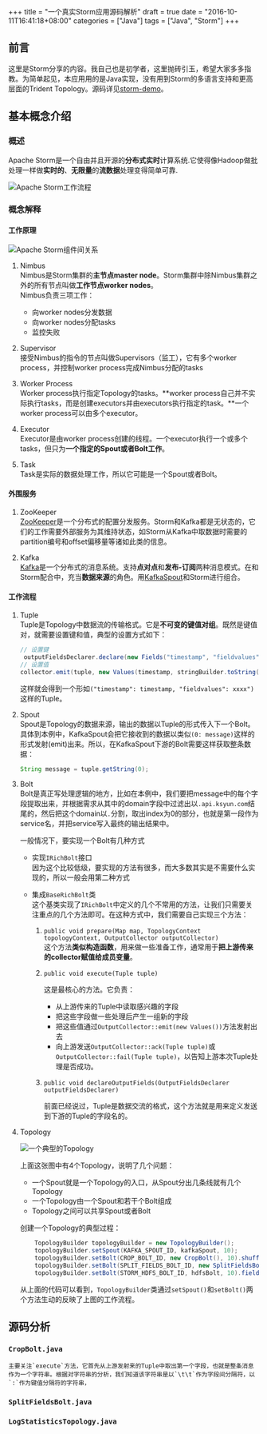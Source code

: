 +++
title = "一个真实Storm应用源码解析"
draft = true
date = "2016-10-11T16:41:18+08:00"
categories = ["Java"]
tags = ["Java", "Storm"]
+++

## 前言

这里是Storm分享的内容。我自己也是初学者，这里抛砖引玉，希望大家多多指教。为简单起见，本应用用的是Java实现，没有用到Storm的多语言支持和更高层面的Trident Topology。源码详见[storm-demo](https://github.com/lovelock/storm-demo)。

## 基本概念介绍

### 概述

Apache Storm是一个自由并且开源的**分布式实时**计算系统.它使得像Hadoop做批处理一样做**实时的**、**无限量**的**流数据**处理变得简单可靠.

![Apache Storm工作流程](http://storm.apache.org/images/storm-flow.png)

### 概念解释

#### 工作原理

![Apache Storm组件间关系](https://www.tutorialspoint.com/apache_storm/images/zookeeper_framework.jpg)

1. Nimbus  
    Nimbus是Storm集群的**主节点master node**。Storm集群中除Nimbus集群之外的所有节点叫做**工作节点worker nodes**。  
    Nimbus负责三项工作：  
    - 向worker nodes分发数据
    - 向worker nodes分配tasks
    - 监控失败

1. Supervisor  
    接受Nimbus的指令的节点叫做Supervisors（监工），它有多个worker process，并控制worker process完成Nimbus分配的tasks

1. Worker Process  
    Worker process执行指定Topology的tasks。**worker process自己并不实际执行tasks，而是创建executors并由executors执行指定的task。**一个worker process可以由多个executor。

1. Executor  
    Executor是由worker process创建的线程。一个executor执行一个或多个tasks，但只为**一个指定的Spout或者Bolt工作**。

1. Task  
    Task是实际的数据处理工作，所以它可能是一个Spout或者Bolt。

#### 外围服务

1. ZooKeeper  
    [ZooKeeper](http://zookeeper.apache.org/)是一个分布式的配置分发服务。Storm和Kafka都是无状态的，它们的工作需要外部服务为其维持状态，如Storm从Kafka中取数据时需要的partition编号和offset偏移量等诸如此类的信息。

1. Kafka  
    [Kafka](http://kafka.apache.org/)是一个分布式的消息系统。支持**点对点**和**发布-订阅**两种消息模式。在和Storm配合中，充当**数据来源**的角色。用[KafkaSpout](https://github.com/apache/storm/tree/master/external/storm-kafka)和Storm进行组合。

#### 工作流程

1. Tuple  
    Tuple是Topology中数据流的传输格式。它是**不可变的键值对组**。既然是键值对，就需要设置键和值，典型的设置方式如下：

    ```java
    // 设置键
     outputFieldsDeclarer.declare(new Fields("timestamp", "fieldvalues"));
    // 设置值
    collector.emit(tuple, new Values(timestamp, stringBuilder.toString()));
    ```

    这样就会得到一个形如`("timestamp": timestamp, "fieldvalues": xxxx")`这样的Tuple。

1. Spout  
    Spout是Topology的数据来源，输出的数据以Tuple的形式传入下一个Bolt。具体到本例中，KafkaSpout会把它接收到的数据以类似`(0: message)`这样的形式发射(emit)出来。所以，在KafkaSpout下游的Bolt需要这样获取整条数据：

    ```java
    String message = tuple.getString(0);
    ```

1. Bolt  
    Bolt是真正写处理逻辑的地方，比如在本例中，我们要把message中的每个字段提取出来，并根据需求从其中的domain字段中过滤出以`.api.ksyun.com`结尾的，然后把这个domain以`.`分割，取出index为0的部分，也就是第一段作为service名，并把service写入最终的输出结果中。

    一般情况下，要实现一个Bolt有几种方式  
    - 实现`IRichBolt`接口  
        因为这个比较低级，要实现的方法有很多，而大多数其实是不需要什么实现的，所以一般会用第二种方式
    - 集成`BaseRichBolt`类  
        这个基类实现了`IRichBolt`中定义的几个不常用的方法，让我们只需要关注重点的几个方法即可。在这种方式中，我们需要自己实现三个方法：  

        1. `public void prepare(Map map, TopologyContext topologyContext, OutputCollector outputCollector)`    
             这个方法**类似构造函数**，用来做一些准备工作，通常用于**把上游传来的collector赋值给成员变量**。

        2. `public void execute(Tuple tuple)`

            这是最核心的方法。它负责：  
            - 从上游传来的Tuple中读取感兴趣的字段
            - 把这些字段做一些处理后产生一组新的字段
            - 把这些值通过`OutputCollector::emit(new Values())`方法发射出去
            - 向上游发送`OutputCollector::ack(Tuple tuple)`或`OutputCollector::fail(Tuple tuple)`，以告知上游本次Tuple处理是否成功。
            
        3. `public void declareOutputFields(OutputFieldsDeclarer outputFieldsDeclarer)`

            前面已经说过，Tuple是数据交流的格式，这个方法就是用来定义发送到下游的Tuple的字段名的。

1. Topology  

    ![一个典型的Topology](http://storm.apache.org/releases/0.10.0/images/topology.png)

    上面这张图中有4个Topology，说明了几个问题： 
    - 一个Spout就是一个Topology的入口，从Spout分出几条线就有几个Topology
    - 一个Topology由一个Spout和若干个Bolt组成
    - Topology之间可以共享Spout或者Bolt

    创建一个Topology的典型过程：

    ```java
        TopologyBuilder topologyBuilder = new TopologyBuilder();
        topologyBuilder.setSpout(KAFKA_SPOUT_ID, kafkaSpout, 10);
        topologyBuilder.setBolt(CROP_BOLT_ID, new CropBolt(), 10).shuffleGrouping(KAFKA_SPOUT_ID);
        topologyBuilder.setBolt(SPLIT_FIELDS_BOLT_ID, new SplitFieldsBolt(), 10).shuffleGrouping(CROP_BOLT_ID);
        topologyBuilder.setBolt(STORM_HDFS_BOLT_ID, hdfsBolt, 10).fieldsGrouping(SPLIT_FIELDS_BOLT_ID, new Fields("timestamp", "fieldvalues"));
    ```

    从上面的代码可以看到，`TopologyBuilder`类通过`setSpout()`和`setBolt()`两个方法生动的反映了上图的工作流程。

## 源码分析

### `CropBolt.java`
    主要关注`execute`方法，它首先从上游发射来的Tuple中取出第一个字段，也就是整条消息作为一个字符串。根据对字符串的分析，我们知道该字符串是以`\t\t`作为字段间分隔符，以`:`作为键值分隔符的字符串，
### `SplitFieldsBolt.java`
### `LogStatisticsTopology.java`



